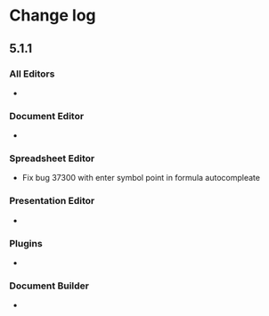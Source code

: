 # Change log
## 5.1.1
### All Editors
* 

### Document Editor
* 

### Spreadsheet Editor
* Fix bug 37300 with enter symbol point in formula autocompleate

### Presentation Editor
* 

### Plugins
* 

### Document Builder
* 

